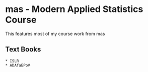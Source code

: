 # mas - Modern Applied Statistics Course

This features most of my course work from mas

## Text Books
    * ISLR
    * ADAfaEPoV

